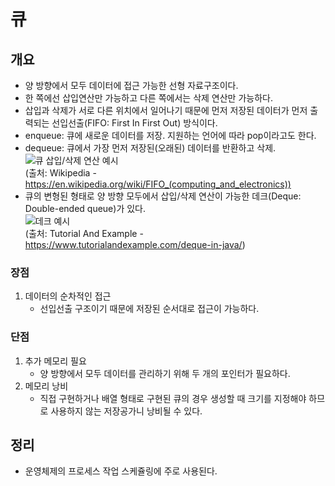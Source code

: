 # 큐

## 개요
- 양 방향에서 모두 데이터에 접근 가능한 선형 자료구조이다.
- 한 쪽에선 삽입연산만 가능하고 다른 쪽에서는 삭제 연산만 가능하다.
- 삽입과 삭제가 서로 다른 위치에서 일어나기 때문에 먼저 저장된 데이터가 먼저 출력되는 선입선출(FIFO: First In First Out) 방식이다.
- enqueue: 큐에 새로운 데이터를 저장. 지원하는 언어에 따라 pop이라고도 한다.
- dequeue: 큐에서 가장 먼저 저장된(오래된) 데이터를 반환하고 삭제.  
![큐 삽입/삭제 연산 예시](https://upload.wikimedia.org/wikipedia/commons/d/d3/Fifo_queue.png)  
(출처: Wikipedia - https://en.wikipedia.org/wiki/FIFO_(computing_and_electronics))
- 큐의 변형된 형태로 양 방향 모두에서 삽입/삭제 연산이 가능한 데크(Deque: Double-ended queue)가 있다.  
![데크 예시](https://www.tutorialandexample.com/wp-content/uploads/2019/09/Deque-in-Java.png)  
(출처: Tutorial And Example - <https://www.tutorialandexample.com/deque-in-java/>)

### 장점
1. 데이터의 순차적인 접근
    - 선입선출 구조이기 때문에 저장된 순서대로 접근이 가능하다.

### 단점
1. 추가 메모리 필요
    - 양 방향에서 모두 데이터를 관리하기 위해 두 개의 포인터가 필요하다.
2. 메모리 낭비
    - 직접 구현하거나 배열 형태로 구현된 큐의 경우 생성할 때 크기를 지정해야 하므로 사용하지 않는 저장공가니 낭비될 수 있다.

## 정리
- 운영체제의 프로세스 작업 스케쥴링에 주로 사용된다.

